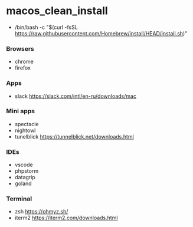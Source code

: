 # macos_clean_install

- /bin/bash -c "$(curl -fsSL https://raw.githubusercontent.com/Homebrew/install/HEAD/install.sh)"

### Browsers
- chrome
- firefox

### Apps
- slack https://slack.com/intl/en-ru/downloads/mac

### Mini apps
- spectacle
- nightowl
- tunelblick https://tunnelblick.net/downloads.html

### IDEs
- vscode
- phpstorm
- datagrip
- goland

### Terminal
- zsh https://ohmyz.sh/
- iterm2 https://iterm2.com/downloads.html
